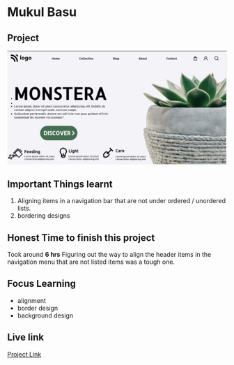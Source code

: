 # Mukul Basu

## Project

![Image](./Capture.PNG)
## Important Things learnt 
1. Aligning items in a navigation bar that are not under ordered / unordered lists.
2. bordering designs

## Honest Time to finish this project

Took around **6 hrs**
Figuring out the way to align the header items in the navigation menu that are not listed items was a tough one.

## Focus Learning
- alignment
- border design
- background design

## Live link

[Project Link](https://vermillion-cucurucho-fa9219.netlify.app/ "Netlify")


